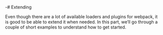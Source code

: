 -# Extending

Even though there are a lot of available loaders and plugins for webpack, it is good to be able to extend it when needed. In this part, we’ll go through a couple of short examples to understand how to get started.
